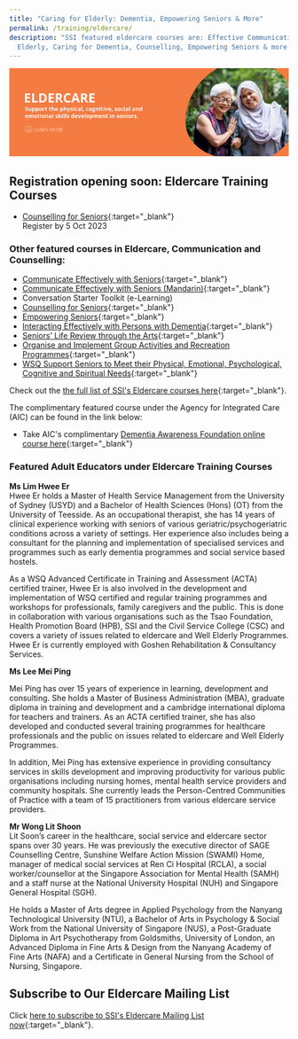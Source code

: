 ```yaml
---
title: "Caring for Elderly: Dementia, Empowering Seniors & More"
permalink: /training/eldercare/
description: "SSI featured eldercare courses are: Effective Communication with
  Elderly, Caring for Dementia, Counselling, Empowering Seniors & more."
---
```

![Social Service Institute (SSI) Singapore - Caring and communicating with dementia and senior persons courses](/images/eldercare-banner.png)

## Registration opening soon: Eldercare Training Courses
- [Counselling for Seniors](https://iltms.ssi.gov.sg/registration/Schedule?coursecode=SECH5958){:target="_blank"}  <br> Register by 5 Oct 2023

### **Other featured courses in Eldercare, Communication and Counselling:**
-   [Communicate Effectively with Seniors](https://iltms.ssi.gov.sg/registration/Schedule?coursecode=SECH6016){:target="_blank"}   
-   [Communicate Effectively with Seniors (Mandarin)](https://iltms.ssi.gov.sg/registration/Schedule?coursecode=SECH5525){:target="_blank"}   
-   Conversation Starter Toolkit (e-Learning)
-   [Counselling for Seniors](https://iltms.ssi.gov.sg/registration/Schedule?coursecode=SECH5958){:target="_blank"}   
-   [Empowering Seniors](https://iltms.ssi.gov.sg/registration/Schedule?coursecode=SELC433){:target="_blank"}
-  [Interacting Effectively with Persons with Dementia](https://iltms.ssi.gov.sg/registration/Schedule?coursecode=SELC429){:target="_blank"}
-   [Seniors’ Life Review through the Arts](https://iltms.ssi.gov.sg/registration/Schedule?coursecode=SELC219){:target="_blank"}
-   [Organise and Implement Group Activities and Recreation Programmes](https://iltms.ssi.gov.sg/registration/Schedule?coursecode=SECH5813){:target="_blank"}   
-   [WSQ Support Seniors to Meet their Physical, Emotional, Psychological, Cognitive and Spiritual Needs](https://iltms.ssi.gov.sg/registration/Schedule?coursecode=SECH5848){:target="_blank"}   


Check out the [the full list of SSI's Eldercare courses here](https://iltms.ssi.gov.sg/registration/Schedule){:target="_blank"}.

The complimentary featured course under the Agency for Integrated Care (AIC) can be found in the link below:

-   Take AIC's complimentary [Dementia Awareness Foundation online course here](https://ccmhdcomms.github.io/dementiaawareness20/){:target="_blank"}


### Featured Adult Educators under Eldercare Training Courses
**Ms Lim Hwee Er**   
Hwee Er holds a Master of Health Service Management from the University of Sydney (USYD) and a Bachelor of Health Sciences (Hons) (OT) from the University of Teesside. As an occupational therapist, she has 14 years of clinical experience working with seniors of various geriatric/psychogeriatric conditions across a variety of settings. Her experience also includes being a consultant for the planning and implementation of specialised services and programmes such as early dementia programmes and social service based hostels.

As a WSQ Advanced Certificate in Training and Assessment (ACTA) certified trainer, Hwee Er is also involved in the development and implementation of WSQ certified and regular training programmes and workshops for professionals, family caregivers and the public. This is done in collaboration with various organisations such as the Tsao Foundation, Health Promotion Board (HPB), SSI and the Civil Service College (CSC) and covers a variety of issues related to eldercare and Well Elderly Programmes. Hwee Er is currently employed with Goshen Rehabilitation &amp; Consultancy Services.

**Ms Lee Mei Ping**   

Mei Ping has over 15 years of experience in learning, development and consulting. She holds a Master of Business Administration (MBA), graduate diploma in training and development and a cambridge international diploma for teachers and trainers. As an ACTA certified trainer, she has also developed and conducted several training programmes for healthcare professionals and the public on issues related to eldercare and Well Elderly Programmes.

In addition, Mei Ping has extensive experience in providing consultancy services in skills development and improving productivity for various public organisations including nursing homes, mental health service providers and community hospitals. She currently leads the Person-Centred Communities of Practice with a team of 15 practitioners from various eldercare service providers.

**Mr Wong Lit Shoon**   
Lit Soon’s career in the healthcare, social service and eldercare sector spans over 30 years. He was previously the executive director of SAGE Counselling Centre, Sunshine Welfare Action Mission (SWAMI) Home, manager of medical social services at Ren Ci Hospital (RCLA), a social worker/counsellor at the Singapore Association for Mental Health (SAMH) and a staff nurse at the National University Hospital (NUH) and Singapore General Hospital (SGH).

He holds a Master of Arts degree in Applied Psychology from the Nanyang Technological University (NTU), a Bachelor of Arts in Psychology &amp; Social Work from the National University of Singapore (NUS), a Post-Graduate Diploma in Art Psychotherapy from Goldsmiths, University of London, an Advanced Diploma in Fine Arts &amp; Design from the Nanyang Academy of Fine Arts (NAFA) and a Certificate in General Nursing from the School of Nursing, Singapore.

## Subscribe to Our Eldercare Mailing List   
Click [here to subscribe to SSI's Eldercare Mailing List now](https://form.gov.sg/#!/62062a0f8cb95c001235e55d){:target="_blank"}.